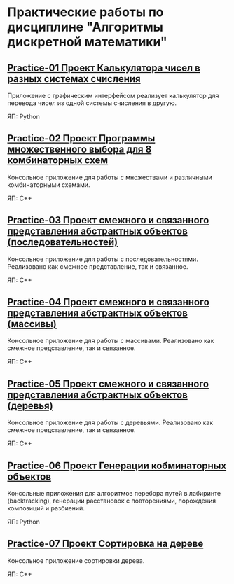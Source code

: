 # Практические работы по дисциплине "Алгоритмы дискретной математики"

## [Practice-01 Проект Калькулятора чисел в разных системах счисления](./practice-01)
Приложение с графическим интерфейсом реализует калькулятор для перевода чисел из одной системы счисления в другую.

ЯП: Python
## [Practice-02 Проект Программы множественного выбора для 8 комбинаторных схем](./practice-02)
Консольное приложение для работы с множествами и различными комбинаторными схемами.

ЯП: C++
## [Practice-03 Проект смежного и связанного представления абстрактных объектов (последовательностей)](./practice-03)
Консольное приложение для работы с последовательностями. Реализовано как смежное представление, так и связанное.

ЯП: C++ 
## [Practice-04 Проект смежного и связанного представления абстрактных объектов (массивы)](./practice-04)
Консольное приложение для работы с массивами. Реализовано как смежное представление, так и связанное.

ЯП: C++ 
## [Practice-05 Проект смежного и связанного представления абстрактных объектов (деревья)](./practice-05)
Консольное приложение для работы с деревьями. Реализовано как смежное представление, так и связанное.

ЯП: C++ 
## [Practice-06 Проект Генерации кобминаторных объектов](./practice-06)
Консольные приложения для алгоритмов перебора путей в лабиринте (backtracking), генерации расстановок с повторениями, порождения композиций и разбиений.

ЯП: Python
## [Practice-07 Проект Сортировка на дереве](./practice-07)

Консольное приложение сортировки дерева.

ЯП: C++
